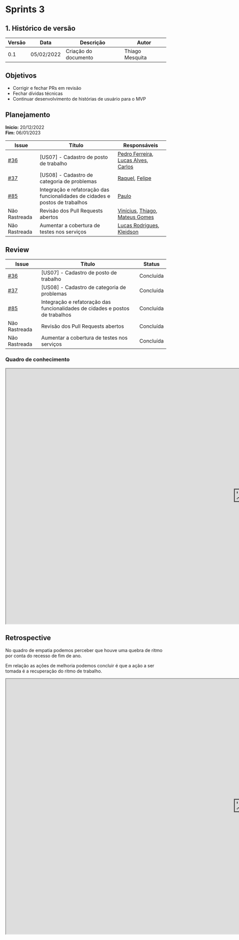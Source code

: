 # Sprints 3

## 1. Histórico de versão
| Versão | Data       | Descrição                                                                   | Autor           |
| ------ | ---------- | --------------------------------------------------------------------------- | --------------- |
| 0.1    | 05/02/2022 | Criação do documento                                  | Thiago Mesquita |

## Objetivos

- Corrigir e fechar PRs em revisão
- Fechar dívidas técnicas
- Continuar desenvolvimento de histórias de usuário para o MVP

## Planejamento

**Inicio:** 20/12/2022</br>
**Fim:** 06/01/2023

| Issue | Título | Responsáveis |
| ---- | ---- | ---- |
| [#36](https://github.com/fga-eps-mds/2022-2-Schedula-Doc/issues/36) | [US07] - Cadastro de posto de trabalho | [Pedro Ferreira](https://github.com/PedroFMuniz), [Lucas Alves](https://github.com/Lucas-AV), [Carlos](https://github.com/Carlos-E-Souza)|
| [#37](https://github.com/fga-eps-mds/2022-2-Schedula-Doc/issues/37) | [US08] - Cadastro de categoria de problemas | [Raquel](https://github.com/raquel-andrade), [Felipe](https://github.com/MastromauroUnB) |
| [#85](https://github.com/fga-eps-mds/2022-2-Schedula-Doc/issues/85) | Integração e refatoração das funcionalidades de cidades e postos de trabalhos |[Paulo](https://github.com/twistershark) |
| Não Rastreada | Revisão dos Pull Requests abertos | [Vinícius](https://github.com/viniciussaturnino), [Thiago](https://github.com/thiagompc), [Mateus Gomes](https://github.com/matgomes21) |
| Não Rastreada | Aumentar a cobertura de testes nos serviços | [Lucas Rodrigues](https://github.com/lucas229), [Kleidson](https://github.com/kleidson-alves) |


## Review

| Issue | Título | Status |
| ---- | ---- | ---- |
| [#36](https://github.com/fga-eps-mds/2022-2-Schedula-Doc/issues/36) | [US07] - Cadastro de posto de trabalho | Concluída |
| [#37](https://github.com/fga-eps-mds/2022-2-Schedula-Doc/issues/37) | [US08] - Cadastro de categoria de problemas | Concluída |
| [#85](https://github.com/fga-eps-mds/2022-2-Schedula-Doc/issues/85) | Integração e refatoração das funcionalidades de cidades e postos de trabalhos | Concluída |
| Não Rastreada | Revisão dos Pull Requests abertos | Concluída |
| Não Rastreada | Aumentar a cobertura de testes nos serviços | Concluída |

### Quadro de conhecimento
<iframe src="https://docs.google.com/spreadsheets/d/e/2PACX-1vR2umPG8xef6XP1_CvoP_-dVTQqMvUCY8r2N-RJNEc_w6Oh1jcodYV9GfVXd0-_dSKhi3zTsL0PDUg5/pubhtml?gid=1849327374&single=true" height=800" width="1500"></iframe>

## Retrospective

No quadro de empatia podemos perceber que houve uma quebra de ritmo por conta do recesso de fim de ano.

Em relação as ações de melhoria podemos concluir é que a ação a ser tomada é a recuperação do ritmo de trabalho.

<iframe src="https://docs.google.com/spreadsheets/d/e/2PACX-1vTbxSVOqQlYf-5a3Z_XGLfOjnqxoDEXdbMylx9a6_zco62uRueMKDK-XwIYYAiUaPUrYSNgub5kxEI2/pubhtml?gid=634249930&single=true" height=800" width="1500"></iframe>